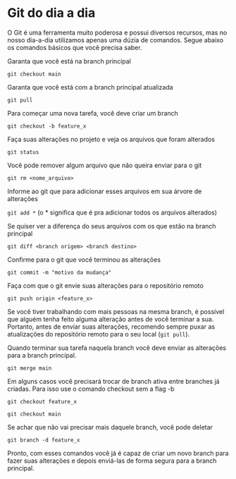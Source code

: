 # Git do dia a dia
O Git é uma ferramenta muito poderosa e possui diversos recursos, mas no nosso dia-a-dia utilizamos apenas uma dúzia de comandos. Segue abaixo os comandos básicos que você precisa saber.

Garanta que você está na branch principal

`git checkout main`


Garanta que você está com a branch principal atualizada

`git pull`


Para começar uma nova tarefa, você deve criar um branch

`git checkout -b feature_x`


Faça suas alterações no projeto e veja os arquivos que foram alterados

`git status`


Você pode remover algum arquivo que não queira enviar para o git

`git rm <nome_arquivo>`


Informe ao git que para adicionar esses arquivos em sua árvore de alterações

`git add *` (o * significa que é pra adicionar todos os arquivos alterados)


Se quiser ver a diferença do seus arquivos com os que estão na branch principal

`git diff <branch origem> <branch destino>`


Confirme para o git que você terminou as alterações

`git commit -m "motivo da mudança"`


Faça com que o git envie suas alterações para o repositório remoto

`git push origin <feature_x>`


Se você tiver trabalhando com mais pessoas na mesma branch, é possível que alguém tenha feito alguma alteração antes de você terminar a sua. Portanto, antes de enviar suas alterações, recomendo sempre puxar as atualizações do repositório remoto para o seu local (`git pull`). 


Quando terminar sua tarefa naquela branch você deve enviar as alterações para a branch principal.

`git merge main`

Em alguns casos você precisará trocar de branch ativa entre branches já criadas. Para isso use o comando checkout sem a flag -b

`git checkout feature_x`

`git checkout main`


Se achar que não vai precisar mais daquele branch, você pode deletar

`git branch -d feature_x`

Pronto, com esses comandos você já é capaz de criar um novo branch para fazer suas alterações e depois enviá-las de forma segura para a branch principal.
